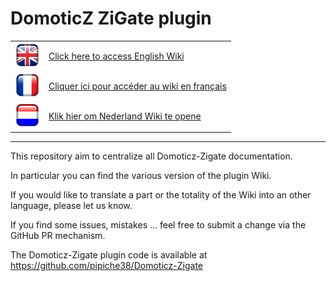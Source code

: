 # DomoticZ ZiGate plugin


<table width="200" border="0" cellpadding="2">
<tr>
<td valign="middle" ><a href=en-eng/Home.md><img src="Images/flag_uk.png" width="40" height="40"></a></td>
<td valign="middle"><a href=en-eng/Home.md">Click here to access English Wiki</a></td>
</tr>
<tr>
<td valign="middle"><a href=fr-fr/Home.md><img src="Images/flag_france.png" width="40" height="40"</a></td>
<td valign="middle"><a href=fr-fr/Home.md">Cliquer ici pour accéder au wiki en français</a></td>
</tr>
<tr>
<td valign="middle"><a href=nl-dut/Start.md><img src="Images/flag_netherlands.png" width="40" height="40"></a></td>
<td valign="middle"><a href=nl-dut/Start.md>Klik hier om Nederland Wiki te opene</a></td>
</tr>
</table>

------------

This repository aim to centralize all Domoticz-Zigate documentation.

In particular you can find the various version of the plugin Wiki.

If you would like to translate a part or the totality of the Wiki into an other language, please let us know.

If you find some issues, mistakes ... feel free to submit a change via the GitHub PR mechanism.

The Domoticz-Zigate plugin code is available at https://github.com/pipiche38/Domoticz-Zigate
